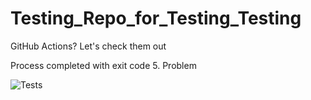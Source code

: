 # Testing_Repo_for_Testing_Testing
GitHub Actions? Let's check them out

Process completed with exit code 5. Problem


![Tests](https://github.com//Kotmin/Testing_Repo_for_Testing_Testing/actions/workflows/tests.yml/badge.svg)
